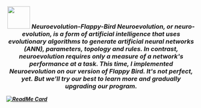<h3 align="center">
<img src="https://media.giphy.com/media/LnQjpWaON8nhr21vNW/giphy.gif" width="60"> <em><b>Neuroevolution-Flappy-Bird
Neuroevolution, or neuro-evolution, is a form of artificial intelligence that uses evolutionary algorithms to generate artificial neural networks (ANN), parameters, topology and rules. In contrast, neuroevolution requires only a measure of a network's performance at a task. This time, I implemented Neuroevolution on our version of Flappy Bird.
It's not perfect, yet. But we'll try our best to learn more and gradually upgrading our program.
 </h3>
 
 
 [![ReadMe Card](https://github-readme-stats.vercel.app/api/pin/?username=TheCodingRocket&repo=Floating-Circle)](https://github.com/TheCodingRocket/Floating-Circle)

